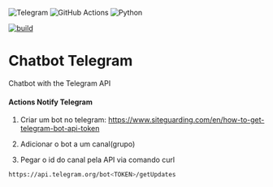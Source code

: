 <img alt="Telegram" src="https://img.shields.io/badge/Telegram-2CA5E0?style=for-the-badge&logo=telegram&logoColor=white" /> <img alt="GitHub Actions" src="https://img.shields.io/badge/github%20actions%20-%232671E5.svg?&style=for-the-badge&logo=github%20actions&logoColor=white"/> <img alt="Python" src="https://img.shields.io/badge/python%20-%2314354C.svg?&style=for-the-badge&logo=python&logoColor=white"/> 

[![build](https://img.shields.io/wercker/build/wercker/go-wercker-api.svg)](https://github.com/LucasRejanio/chatbot-telegram/actions)

# Chatbot Telegram
Chatbot with the Telegram API

#### Actions Notify Telegram

1. Criar um bot no telegram:
https://www.siteguarding.com/en/how-to-get-telegram-bot-api-token

2. Adicionar o bot a um canal(grupo)
3. Pegar o id do canal pela API via comando curl
```bash
https://api.telegram.org/bot<TOKEN>/getUpdates
```

